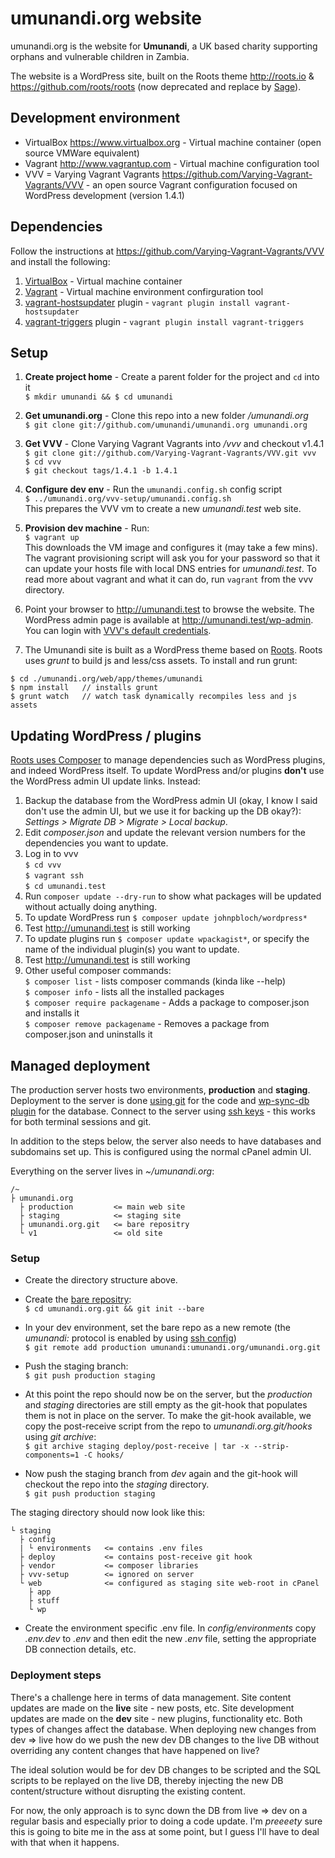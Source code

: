 # umunandi.org website

umunandi.org is the website for **Umunandi**, a UK based charity supporting orphans and vulnerable children in Zambia.

The website is a WordPress site, built on the Roots theme <http://roots.io> & <https://github.com/roots/roots> (now deprecated and replace by [Sage](https://github.com/roots/sage)).

## Development environment

+ VirtualBox <https://www.virtualbox.org> - Virtual machine container (open source VMWare equivalent)
+ Vagrant <http://www.vagrantup.com> - Virtual machine configuration tool
+ VVV = Varying Vagrant Vagrants <https://github.com/Varying-Vagrant-Vagrants/VVV> - an open source Vagrant configuration focused on WordPress development (version 1.4.1)

## Dependencies

Follow the instructions at <https://github.com/Varying-Vagrant-Vagrants/VVV> and install the following:

1. [VirtualBox](https://www.virtualbox.org/wiki/Downloads) - Virtual machine container
1. [Vagrant](http://www.vagrantup.com) - Virtual machine environment confirguration tool
1. [vagrant-hostsupdater](https://github.com/cogitatio/vagrant-hostsupdater) plugin - `vagrant plugin install vagrant-hostsupdater`
1. [vagrant-triggers](https://github.com/emyl/vagrant-triggers) plugin - `vagrant plugin install vagrant-triggers`

## Setup

1. **Create project home** - Create a parent folder for the project and `cd` into it  
`$ mkdir umunandi && $ cd umunandi`

1. **Get umunandi.org** - Clone this repo into a new folder */umunandi.org*  
`$ git clone git://github.com/umunandi/umunandi.org umunandi.org`

1. **Get VVV** - Clone Varying Vagrant Vagrants into */vvv* and checkout v1.4.1  
`$ git clone git://github.com/Varying-Vagrant-Vagrants/VVV.git vvv`  
`$ cd vvv`  
`$ git checkout tags/1.4.1 -b 1.4.1`

1. **Configure dev env** - Run the `umunandi.config.sh` config script   
`$ ../umunandi.org/vvv-setup/umunandi.config.sh`  
This prepares the VVV vm to create a new *umunandi.test* web site.

1. **Provision dev machine** - Run:  
`$ vagrant up`  
This downloads the VM image and configures it (may take a few mins). The vagrant provisioning script will ask you for your password so that it can update your hosts file with local DNS entries for *umunandi.test*. To read more about vagrant and what it can do, run `vagrant` from the vvv directory.

1. Point your browser to <http://umunandi.test> to browse the website. The WordPress admin page is available at <http://umunandi.test/wp-admin>. You can login with [VVV's default credentials](https://varyingvagrantvagrants.org/docs/en-US/default-credentials/).

2. The Umunandi site is built as a WordPress theme based on [Roots](https://roots.io/). Roots uses *grunt* to build js and less/css assets. To install and run grunt:

```
$ cd ./umunandi.org/web/app/themes/umunandi
$ npm install   // installs grunt
$ grunt watch   // watch task dynamically recompiles less and js assets
```

## Updating WordPress / plugins
[Roots uses Composer](https://roots.io/using-composer-with-wordpress/) to manage dependencies such as WordPress plugins, and indeed WordPress itself. To update WordPress and/or plugins **don't** use the WordPress admin UI update links. Instead:

1. Backup the database from the WordPress admin UI (okay, I know I said don't use the admin UI, but we use it for backing up the DB okay?): *Settings > Migrate DB > Migrate > Local backup*.
1. Edit *composer.json* and update the relevant version numbers for the dependencies you want to update.
2. Log in to vvv  
`$ cd vvv`  
`$ vagrant ssh`  
`$ cd umunandi.test`
3. Run `composer update --dry-run` to show what packages will be updated without actually doing anything.
1. To update WordPress run `$ composer update johnpbloch/wordpress*`
1. Test <http://umunandi.test> is still working
1. To update plugins run `$ composer update wpackagist*`, or specify the name of the individual plugin(s) you want to update.
1. Test <http://umunandi.test> is still working
2. Other useful composer commands:  
`$ composer list` - lists composer commands (kinda like --help)  
`$ composer info` - lists all the installed packages  
`$ composer require packagename` - Adds a package to composer.json and installs it  
`$ composer remove packagename` - Removes a package from composer.json and uninstalls it



## Managed deployment

The production server hosts two environments, __production__ and __staging__. Deployment to the server is done [using git](http://toroid.org/ams/git-website-howto) for the code and [wp-sync-db plugin](https://github.com/wp-sync-db/wp-sync-db) for the database. Connect to the server using [ssh keys](http://smbjorklund.no/ssh-login-without-password-using-os-x) - this works for both terminal sessions and git.

In addition to the steps below, the server also needs to have databases and subdomains set up. This is configured using the normal cPanel admin UI.

Everything on the server lives in _~/umunandi.org_:

```
/~
├ umunandi.org
  ├ production         <= main web site
  ├ staging            <= staging site
  ├ umunandi.org.git   <= bare repositry
  └ v1                 <= old site
```

### Setup

* Create the directory structure above.  

* Create the [bare repositry](http://www.saintsjd.com/2011/01/what-is-a-bare-git-repository/):  
`$ cd umunandi.org.git && git init --bare`

* In your dev environment, set the bare repo as a new remote (the _umunandi:_ protocol is enabled by using [ssh config](http://osxdaily.com/2011/04/05/setup-ssh-config-fie/))  
`$ git remote add production umunandi:umunandi.org/umunandi.org.git` 

* Push the staging branch:  
`$ git push production staging` 

* At this point the repo should now be on the server, but the _production_ and _staging_ directories are still empty as the git-hook that populates them is not in place on the server. To make the git-hook available, we copy the post-receive  script from the repo to _umunandi.org.git/hooks_ using _git archive_:  
`$ git archive staging deploy/post-receive | tar -x --strip-components=1 -C hooks/` 

* Now push the staging branch from _dev_ again and the git-hook will checkout the repo into the _staging_ directory.  
`$ git push production staging`

The staging directory should now look like this:

```
└ staging
  ├ config
  | └ environments   <= contains .env files
  ├ deploy           <= contains post-receive git hook
  ├ vendor           <= composer libraries
  ├ vvv-setup        <= ignored on server
  └ web              <= configured as staging site web-root in cPanel
    ├ app
    ├ stuff
    └ wp
```

* Create the environment specific .env file. In _config/environments_ copy _.env.dev_ to _.env_ and then edit the new _.env_ file, setting the appropriate DB connection details, etc.

### Deployment steps

There's a challenge here in terms of data management. Site content updates are made on the **live** site - new posts, etc. Site development updates are made on the **dev** site - new plugins, functionality etc. Both types of changes affect the database. When deploying new changes from dev => live how do we push the new dev DB changes to the live DB without overriding any content changes that have happened on live?

The ideal solution would be for dev DB changes to be scripted and the SQL scripts to be replayed on the live DB, thereby injecting the new DB content/structure without disrupting the existing content.

For now, the only approach is to sync down the DB from live => dev on a regular basis and especially prior to doing a code update. I'm *preeeety* sure this is going to bite me in the ass at some point, but I guess I'll have to deal with that when it happens.


